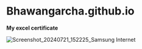 # Bhawangarcha.github.io #

**My excel certificate**

![Screenshot_20240721_152225_Samsung Internet](https://github.com/user-attachments/assets/ec529432-b5f7-42ad-9f94-5e77afe041f7)
